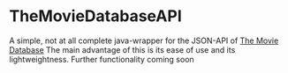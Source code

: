 # TheMovieDatabaseAPI
A simple, not at all complete java-wrapper for the JSON-API of [The Movie Database](https://themoviedb.org)
The main advantage of this is its ease of use and its  lightweightness. Further functionality coming soon
